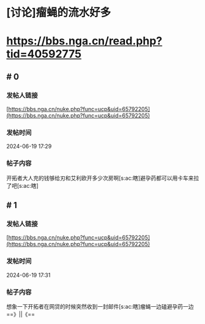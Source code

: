 # [讨论]瘤蝇的流水好多
# https://bbs.nga.cn/read.php?tid=40592775

## \# 0
### 发帖人链接
[https://bbs.nga.cn/nuke.php?func=ucp&uid=65792205](https://bbs.nga.cn/nuke.php?func=ucp&uid=65792205)
### 发帖时间
2024-06-19 17:29
### 帖子内容
开拓者大人充的钱够给刃和艾利欧开多少次房啊[s:ac:瞎]避孕药都可以用卡车来拉了吧[s:ac:瞎]
## \# 1
### 发帖人链接
[https://bbs.nga.cn/nuke.php?func=ucp&uid=65792205](https://bbs.nga.cn/nuke.php?func=ucp&uid=65792205)
### 发帖时间
2024-06-19 17:31
### 帖子内容
想象一下开拓者在网贷的时候突然收到一封邮件[s:ac:瞎]瘤蝇一边磕避孕药一边==》||《==
